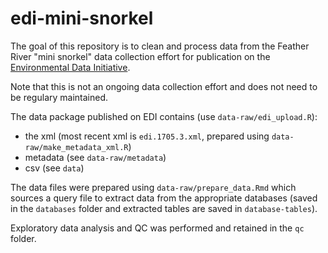 # edi-mini-snorkel

The goal of this repository is to clean and process data from the Feather River 
"mini snorkel" data collection effort for publication on the [Environmental Data Initiative](https://portal.edirepository.org/nis/mapbrowse?packageid=edi.1705.3).

Note that this is not an ongoing data collection effort and does not need to be regulary maintained.

The data package published on EDI contains (use `data-raw/edi_upload.R`):

- the xml (most recent xml is `edi.1705.3.xml`, prepared using `data-raw/make_metadata_xml.R`)
- metadata (see `data-raw/metadata`)
- csv (see `data`)

The data files were prepared using `data-raw/prepare_data.Rmd` which sources a query file to
extract data from the appropriate databases (saved in the `databases` folder and extracted tables are saved in `database-tables`).

Exploratory data analysis and QC was performed and retained in the `qc` folder.
